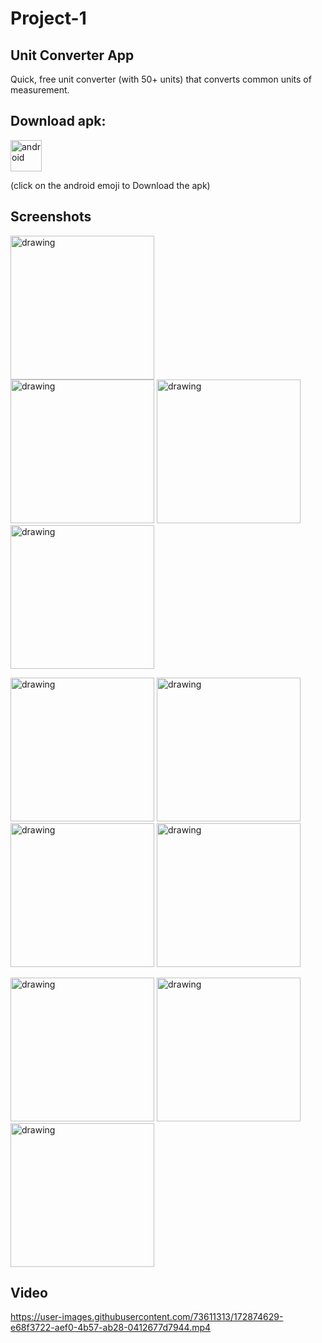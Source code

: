 # Project-1
## Unit Converter App

Quick, free unit converter (with 50+ units) that converts common units of measurement.


## Download apk:
<a href="https://drive.google.com/file/d/1p0LfvrFUE-tdFihadJSePPTXbDbPxCvD/view?usp=sharing"  download>
  <img src="https://github.com/vickyrules/userContents/blob/main/androidicon.png" alt="android"  width="50" height="50">
</a>

 (click on the android emoji to Download the apk)
 
 ## Screenshots

 <img src="https://user-images.githubusercontent.com/73611313/172875942-73184660-87bd-4fd9-866a-fb93ed7354a8.jpeg" alt="drawing" width="230" style="margin-right: 200px;"/> <img src="https://user-images.githubusercontent.com/73611313/172876382-0fecb339-8a2f-4986-8b41-f3e14c60516a.jpeg" alt="drawing" width="230"/> <img src="https://user-images.githubusercontent.com/73611313/172876852-d536f6b6-4245-4c98-9027-eb3cfcf95883.jpeg" alt="drawing" width="230"/> <img src="https://user-images.githubusercontent.com/73611313/172875505-a529644e-657a-4d40-8406-2c80feede01c.jpeg" alt="drawing" width="230"/>
 
<img src="https://user-images.githubusercontent.com/73611313/172880125-70a93a07-c199-4ecd-84bc-c206b3262300.jpeg" alt="drawing" width="230"/>  <img src="https://user-images.githubusercontent.com/73611313/172880147-5cc298b3-870d-4cc3-958e-701fba7a76d0.jpeg" alt="drawing" width="230"/> <img src="https://user-images.githubusercontent.com/73611313/172880167-a5b6bede-4b1c-4918-965e-481d1da9186a.jpeg" alt="drawing" width="230"/> <img src="https://user-images.githubusercontent.com/73611313/172880194-bb8ee9ee-554d-4db5-989f-834271c067de.jpeg" alt="drawing" width="230"/>

<img src="https://user-images.githubusercontent.com/73611313/172880225-ce1bc227-6d92-4810-9ffa-cbf975d8f69d.jpeg" alt="drawing" width="230"/>   <img src="https://user-images.githubusercontent.com/73611313/172877221-2915b43d-1227-4182-993b-27f33097a32b.jpeg" alt="drawing" width="230"/>   <img src="https://user-images.githubusercontent.com/73611313/172877249-6fe8a7d6-9cd9-4fa9-8bc1-ffd0489e9fc9.jpeg" alt="drawing" width="230"/>







 
 
## Video
https://user-images.githubusercontent.com/73611313/172874629-e68f3722-aef0-4b57-ab28-0412677d7944.mp4


